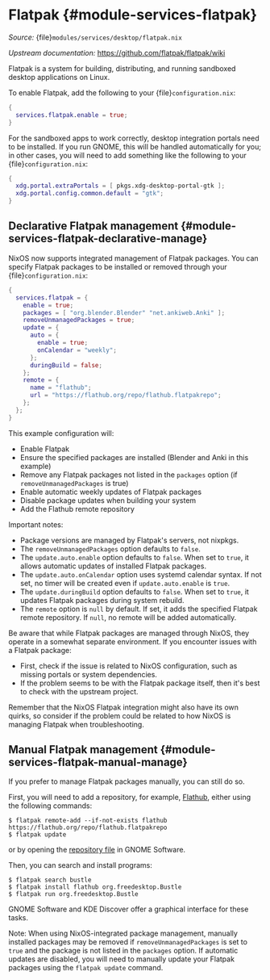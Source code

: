 # Flatpak {#module-services-flatpak}

*Source:* {file}`modules/services/desktop/flatpak.nix`

*Upstream documentation:* <https://github.com/flatpak/flatpak/wiki>

Flatpak is a system for building, distributing, and running sandboxed desktop
applications on Linux.

To enable Flatpak, add the following to your {file}`configuration.nix`:
```nix
{
  services.flatpak.enable = true;
}
```

For the sandboxed apps to work correctly, desktop integration portals need to
be installed. If you run GNOME, this will be handled automatically for you;
in other cases, you will need to add something like the following to your
{file}`configuration.nix`:
```nix
{
  xdg.portal.extraPortals = [ pkgs.xdg-desktop-portal-gtk ];
  xdg.portal.config.common.default = "gtk";
}
```

## Declarative Flatpak management {#module-services-flatpak-declarative-manage}
NixOS now supports integrated management of Flatpak packages. You can specify
Flatpak packages to be installed or removed through your {file}`configuration.nix`:
```nix
{
  services.flatpak = {
    enable = true;
    packages = [ "org.blender.Blender" "net.ankiweb.Anki" ];
    removeUnmanagedPackages = true;
    update = {
      auto = {
        enable = true;
        onCalendar = "weekly";
      };
      duringBuild = false;
    };
    remote = {
      name = "flathub";
      url = "https://flathub.org/repo/flathub.flatpakrepo";
    };
  };
}
```

This example configuration will:
- Enable Flatpak
- Ensure the specified packages are installed (Blender and Anki in this example)
- Remove any Flatpak packages not listed in the `packages` option (if `removeUnmanagedPackages` is true)
- Enable automatic weekly updates of Flatpak packages
- Disable package updates when building your system
- Add the Flathub remote repository

Important notes:
- Package versions are managed by Flatpak's servers, not nixpkgs.
- The `removeUnmanagedPackages` option defaults to `false`.
- The `update.auto.enable` option defaults to `false`. When set to `true`, it allows automatic updates of installed Flatpak packages.
- The `update.auto.onCalendar` option uses systemd calendar syntax. If not set, no timer will be created even if `update.auto.enable` is `true`.
- The `update.duringBuild` option defaults to `false`. When set to `true`, it updates Flatpak packages during system rebuild.
- The `remote` option is `null` by default. If set, it adds the specified Flatpak remote repository. If `null`, no remote will be added automatically.

Be aware that while Flatpak packages are managed through NixOS, they operate in a somewhat separate environment. If you encounter issues with a Flatpak package:
- First, check if the issue is related to NixOS configuration, such as missing portals or system dependencies.
- If the problem seems to be with the Flatpak package itself, then it's best to check with the upstream project.

Remember that the NixOS Flatpak integration might also have its own quirks, so consider if the problem could be related to how NixOS is managing Flatpak when troubleshooting.

## Manual Flatpak management {#module-services-flatpak-manual-manage}
If you prefer to manage Flatpak packages manually, you can still do so.

First, you will need to add a repository, for example,
[Flathub](https://github.com/flatpak/flatpak/wiki),
either using the following commands:

```ShellSession
$ flatpak remote-add --if-not-exists flathub https://flathub.org/repo/flathub.flatpakrepo
$ flatpak update
```
or by opening the
[repository file](https://flathub.org/repo/flathub.flatpakrepo) in GNOME Software.

Then, you can search and install programs:

```ShellSession
$ flatpak search bustle
$ flatpak install flathub org.freedesktop.Bustle
$ flatpak run org.freedesktop.Bustle
```

GNOME Software and KDE Discover offer a graphical interface for these tasks.

Note: When using NixOS-integrated package management, manually installed packages may be removed if `removeUnmanagedPackages` is set to `true` and the package is not listed in the `packages` option. If automatic updates are disabled, you will need to manually update your Flatpak packages using the `flatpak update` command.
